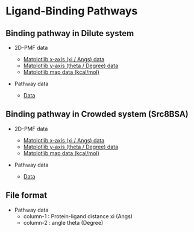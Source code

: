 # Ligand-Binding Pathways

## Binding pathway in Dilute system

* 2D-PMF data
  * [Matplotlib x-axis (xi / Angs)    data](./c/xi.dat)
  * [Matplotlib y-axis (theta / Degree) data](./c/yi.dat)
  * [Matplotlib map data (kcal/mol)](./c/pmf.dat)

* Pathway data
  * [Data](./c/data.ts)

## Binding pathway in Crowded system (Src8BSA)

* 2D-PMF data
  * [Matplotlib x-axis (xi / Angs)    data](./d/xi.dat)
  * [Matplotlib y-axis (theta / Degree) data](./d/yi.dat)
  * [Matplotlib map data (kcal/mol)](./d/pmf.dat)

* Pathway data
  * [Data](./d/data.ts)

## File format

* Pathway data
  * column-1 : Protein-ligand distance xi (Angs)
  * column-2 : angle theta (Degree)



